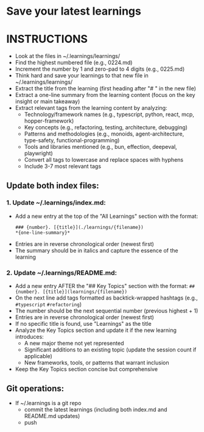 # Save your latest learnings

# INSTRUCTIONS

- Look at the files in ~/.learnings/learnings/
- Find the highest numbered file (e.g., 0224.md)
- Increment the number by 1 and zero-pad to 4 digits (e.g., 0225.md)
- Think hard and save your learnings to that new file in ~/.learnings/learnings/
- Extract the title from the learning (first heading after "# " in the new file)
- Extract a one-line summary from the learning content (focus on the key insight or main takeaway)
- Extract relevant tags from the learning content by analyzing:
  - Technology/framework names (e.g., typescript, python, react, mcp, hopper-framework)
  - Key concepts (e.g., refactoring, testing, architecture, debugging)
  - Patterns and methodologies (e.g., monoids, agent-architecture, type-safety, functional-programming)
  - Tools and libraries mentioned (e.g., bun, effection, deepeval, playwright)
  - Convert all tags to lowercase and replace spaces with hyphens
  - Include 3-7 most relevant tags

## Update both index files:

### 1. Update ~/.learnings/index.md:
- Add a new entry at the top of the "All Learnings" section with the format:
  ```
  ### {number}. [{title}](./learnings/{filename})
  *{one-line-summary}*
  ```
- Entries are in reverse chronological order (newest first)
- The summary should be in italics and capture the essence of the learning

### 2. Update ~/.learnings/README.md:
- Add a new entry AFTER the "## Key Topics" section with the format: `## {number}. [{title}](learnings/{filename})`
- On the next line add tags formatted as backtick-wrapped hashtags (e.g., `#typescript` `#refactoring`)
- The number should be the next sequential number (previous highest + 1)
- Entries are in reverse chronological order (newest first)
- If no specific title is found, use "Learnings" as the title
- Analyze the Key Topics section and update it if the new learning introduces:
  - A new major theme not yet represented
  - Significant additions to an existing topic (update the session count if applicable)
  - New frameworks, tools, or patterns that warrant inclusion
- Keep the Key Topics section concise but comprehensive

## Git operations:
- If ~/.learnings is a git repo
  - commit the latest learnings (including both index.md and README.md updates)
  - push
